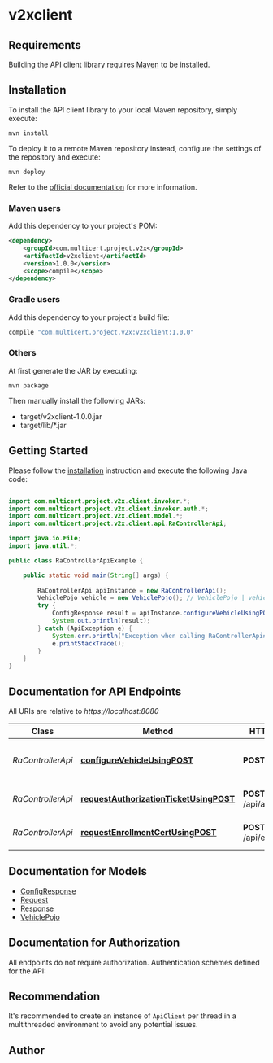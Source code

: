 # v2xclient

## Requirements

Building the API client library requires [Maven](https://maven.apache.org/) to be installed.

## Installation

To install the API client library to your local Maven repository, simply execute:

```shell
mvn install
```

To deploy it to a remote Maven repository instead, configure the settings of the repository and execute:

```shell
mvn deploy
```

Refer to the [official documentation](https://maven.apache.org/plugins/maven-deploy-plugin/usage.html) for more information.

### Maven users

Add this dependency to your project's POM:

```xml
<dependency>
    <groupId>com.multicert.project.v2x</groupId>
    <artifactId>v2xclient</artifactId>
    <version>1.0.0</version>
    <scope>compile</scope>
</dependency>
```

### Gradle users

Add this dependency to your project's build file:

```groovy
compile "com.multicert.project.v2x:v2xclient:1.0.0"
```

### Others

At first generate the JAR by executing:

    mvn package

Then manually install the following JARs:

* target/v2xclient-1.0.0.jar
* target/lib/*.jar

## Getting Started

Please follow the [installation](#installation) instruction and execute the following Java code:

```java

import com.multicert.project.v2x.client.invoker.*;
import com.multicert.project.v2x.client.invoker.auth.*;
import com.multicert.project.v2x.client.model.*;
import com.multicert.project.v2x.client.api.RaControllerApi;

import java.io.File;
import java.util.*;

public class RaControllerApiExample {

    public static void main(String[] args) {
        
        RaControllerApi apiInstance = new RaControllerApi();
        VehiclePojo vehicle = new VehiclePojo(); // VehiclePojo | vehicle
        try {
            ConfigResponse result = apiInstance.configureVehicleUsingPOST(vehicle);
            System.out.println(result);
        } catch (ApiException e) {
            System.err.println("Exception when calling RaControllerApi#configureVehicleUsingPOST");
            e.printStackTrace();
        }
    }
}

```

## Documentation for API Endpoints

All URIs are relative to *https://localhost:8080*

Class | Method | HTTP request | Description
------------ | ------------- | ------------- | -------------
*RaControllerApi* | [**configureVehicleUsingPOST**](docs/RaControllerApi.md#configureVehicleUsingPOST) | **POST** /api/conf | Configure a vehicle within the RASerice.
*RaControllerApi* | [**requestAuthorizationTicketUsingPOST**](docs/RaControllerApi.md#requestAuthorizationTicketUsingPOST) | **POST** /api/authorization | Request an authorization ticket.
*RaControllerApi* | [**requestEnrollmentCertUsingPOST**](docs/RaControllerApi.md#requestEnrollmentCertUsingPOST) | **POST** /api/enrollment | Request an enrollment credential.


## Documentation for Models

 - [ConfigResponse](docs/ConfigResponse.md)
 - [Request](docs/Request.md)
 - [Response](docs/Response.md)
 - [VehiclePojo](docs/VehiclePojo.md)


## Documentation for Authorization

All endpoints do not require authorization.
Authentication schemes defined for the API:

## Recommendation

It's recommended to create an instance of `ApiClient` per thread in a multithreaded environment to avoid any potential issues.

## Author



